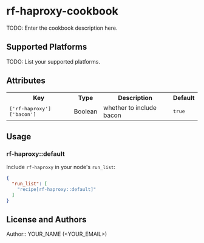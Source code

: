# rf-haproxy-cookbook

TODO: Enter the cookbook description here.

## Supported Platforms

TODO: List your supported platforms.

## Attributes

<table>
  <tr>
    <th>Key</th>
    <th>Type</th>
    <th>Description</th>
    <th>Default</th>
  </tr>
  <tr>
    <td><tt>['rf-haproxy']['bacon']</tt></td>
    <td>Boolean</td>
    <td>whether to include bacon</td>
    <td><tt>true</tt></td>
  </tr>
</table>

## Usage

### rf-haproxy::default

Include `rf-haproxy` in your node's `run_list`:

```json
{
  "run_list": [
    "recipe[rf-haproxy::default]"
  ]
}
```

## License and Authors

Author:: YOUR_NAME (<YOUR_EMAIL>)
